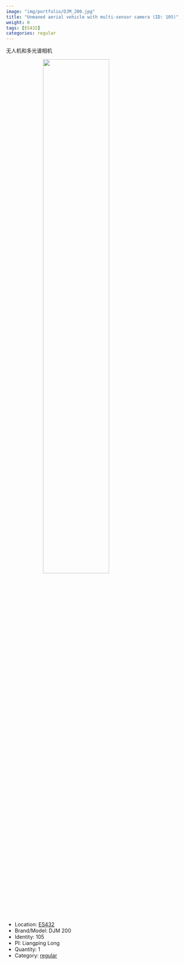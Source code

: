 ```yaml
---
image: "img/portfolio/DJM_200.jpg"
title: "Unmaned aerial vehicle with multi-sensor camera (ID: 105)"
weight: 0
tags: [ES432]
categories: regular
---
```


无人机和多光谱相机

<!--more-->

<img src="../../img/portfolio/DJM_200.jpg" width="60%" style="display: block; margin: auto;">

- Location: [ES432](../../tags/es432)
- Brand/Model: DJM 200
- Identity: 105
- PI: Liangping Long
- Quantity: 1
- Category: [regular](../../categories/regular)






